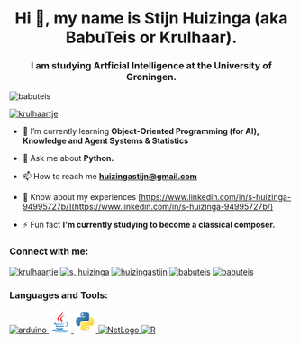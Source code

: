<h1 align="center">Hi 👋, my name is Stijn Huizinga (aka BabuTeis or Krulhaar).</h1>
<h3 align="center">I am studying Artficial Intelligence at the University of Groningen.</h3>

<p align="left"> <img src="https://komarev.com/ghpvc/?username=babuteis&label=Profile%20views&color=0e75b6&style=flat" alt="babuteis" /> </p>

<p align="left"> <a href="https://twitter.com/krulhaartje" target="blank"><img src="https://img.shields.io/twitter/follow/krulhaartje?logo=twitter&style=for-the-badge" alt="krulhaartje" /></a> </p>

- 🌱 I’m currently learning **Object-Oriented Programming (for AI), Knowledge and Agent Systems & Statistics**

- 💬 Ask me about **Python.**

- 📫 How to reach me **huizingastijn@gmail.com**

- 📄 Know about my experiences [https://www.linkedin.com/in/s-huizinga-94995727b/](https://www.linkedin.com/in/s-huizinga-94995727b/)

- ⚡ Fun fact **I'm currently studying to become a classical composer.**

<h3 align="left">Connect with me:</h3>
<p align="left">
<a href="https://twitter.com/krulhaartje" target="blank"><img align="center" src="https://raw.githubusercontent.com/rahuldkjain/github-profile-readme-generator/master/src/images/icons/Social/twitter.svg" alt="krulhaartje" height="30" width="40" /></a>
<a href="https://linkedin.com/in/s. huizinga" target="blank"><img align="center" src="https://raw.githubusercontent.com/rahuldkjain/github-profile-readme-generator/master/src/images/icons/Social/linked-in-alt.svg" alt="s. huizinga" height="30" width="40" /></a>
<a href="https://instagram.com/huizingastijn" target="blank"><img align="center" src="https://raw.githubusercontent.com/rahuldkjain/github-profile-readme-generator/master/src/images/icons/Social/instagram.svg" alt="huizingastijn" height="30" width="40" /></a>
<a href="https://www.leetcode.com/babuteis" target="blank"><img align="center" src="https://raw.githubusercontent.com/rahuldkjain/github-profile-readme-generator/master/src/images/icons/Social/leet-code.svg" alt="babuteis" height="30" width="40" /></a>
<a href="https://discord.gg/babuteis" target="blank"><img align="center" src="https://raw.githubusercontent.com/rahuldkjain/github-profile-readme-generator/master/src/images/icons/Social/discord.svg" alt="babuteis" height="30" width="40" /></a>
</p>

<h3 align="left">Languages and Tools:</h3>
<p align="left"> 
  <a href="https://www.arduino.cc/" target="_blank" rel="noreferrer"> 
    <img src="https://cdn.worldvectorlogo.com/logos/arduino-1.svg" alt="arduino" width="40" height="40"/> 
  </a> 
  <a href="https://www.java.com" target="_blank" rel="noreferrer"> 
    <img src="https://raw.githubusercontent.com/devicons/devicon/master/icons/java/java-original.svg" alt="java" width="40" height="40"/> 
  </a> 
  <a href="https://www.python.org" target="_blank" rel="noreferrer"> 
    <img src="https://raw.githubusercontent.com/devicons/devicon/master/icons/python/python-original.svg" alt="python" width="40" height="40"/> 
  </a> 
  <a href="https://ccl.northwestern.edu/netlogo/" target="_blank" rel="noreferrer"> 
    <img src="https://netlogoweb.org/assets/images/desktopicon.png" alt="NetLogo" width="40" height="40"/> 
  </a> 
  <a href="https://ccl.northwestern.edu/netlogo/" target="_blank" rel="noreferrer"> 
    <img src="https://upload.wikimedia.org/wikipedia/commons/thumb/1/1b/R_logo.svg/1200px-R_logo.svg.png" alt="R" width="40" height="40"/> 
  </a> 
</p>
